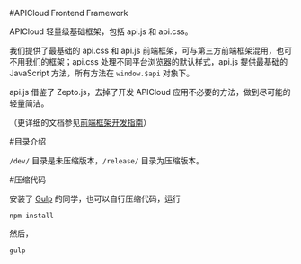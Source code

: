 #APICloud Frontend Framework

APICloud 轻量级基础框架，包括 api.js 和 api.css。

我们提供了最基础的 api.css 和 api.js 前端框架，可与第三方前端框架混用，也可不用我们的框架；api.css 处理不同平台浏览器的默认样式，api.js 提供最基础的 JavaScript 方法，所有方法在 `window.$api` 对象下。

api.js 借鉴了 Zepto.js，去掉了开发 APICloud 应用不必要的方法，做到尽可能的轻量简洁。

（更详细的文档参见[前端框架开发指南](http://docs.apicloud.com/APICloud/%E6%8A%80%E6%9C%AF%E4%B8%93%E9%A2%98/framework-dev-guide)）

#目录介绍

`/dev/` 目录是未压缩版本，`/release/` 目录为压缩版本。

#压缩代码

安装了 [Gulp](http://gulpjs.com/) 的同学，也可以自行压缩代码，运行

`
npm install
`

然后，

`
gulp
`


